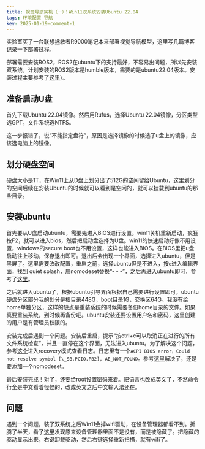 ```yaml
---
title: 视觉导航实机（一）：Win11双系统安装Ubuntu 22.04
tags: 环境配置 导航
key: 2025-01-19-comment-1
---
```


实验室买了一台联想拯救者R9000笔记本来部署视觉导航模型，这里写几篇博客记录一下部署过程。
<!--more-->

部署需要安装ROS2，ROS2在ubuntu下的支持最好，不容易出问题，所以先安装双系统。计划安装的ROS2版本是humble版本，需要的是ubuntu22.04版本。安装过程主要参考了[这里](https://blog.csdn.net/qq_42313591/article/details/136007211)）。

## 准备启动U盘

首先下载Ubuntu 22.04镜像。然后用Rufus，选择Ubuntu 22.04镜像，分区类型选GPT，文件系统选NTFS。

这一步报错了，说“不能指定盘符”，原因是选择镜像的时候选了u盘上的镜像，应该选电脑上的镜像。


## 划分硬盘空间

硬盘大小是1T，在Win11上从D盘上划分出了512G的空间留给Ubuntu，这里划分的空间后续在安装Ubuntu的时候就可以看到是空闲的，就可以挂载到ubuntu的那些目录。



## 安装ubuntu

首先要从U盘启动ubuntu，需要先进入BIOS进行设置。win11关机重新启动，疯狂按F2，就可以进入bios，然后把启动盘选择为U盘。win11的快速启动好像不用设置，windows的secure boot也不用设置，这样也能进入BIOS。在BIOS里把u盘启动往上移动，保存退出即可。退出后会出现一个界面，选择进入ubuntu，但是黑屏了。这里需要改改配置，重启之前，选择ubuntu但是不进入，按`e`进入编辑界面，找到 quiet splash，用nomodeset替换“- - -”，之后再进入ubuntu即可，参考了[这里](https://blog.csdn.net/xiangyong58/article/details/136078354)。

之后就进入ubuntu了，根据ubuntu引导界面根据自己需要进行设置即可。ubuntu硬盘分区部分我的划分是根目录448G，boot目录1G，交换区64G。我没有给home单独分区，这样的缺点是重装系统的时候需要备份home目录的文件。如果真要重装系统，到时候再备份吧。ubuntu安装还要设置用户名和密码，这里创建的用户是有管理员权限的。

安装完成后遇到一个问题。安装后重启，提示“按ctrl+c可以取消正在进行的所有文件系统检查”，并且一直停在这个界面，无法进入ubuntu。为了解决这个问题，参考[这个](https://blog.51cto.com/u_16213708/9149172)进入recovery模式查看日志。日志里有一个`ACPI BIOS error，Could not resolve symbol [\_SB.PCIO.PB2], AE_NOT_FOUND`。参考[这里](https://blog.csdn.net/chushengbajinban/article/details/136842778)解决了，还是要添加一个nomodeset。

最后安装完成！对了，还要给root设置密码来着。把语言也改成英文了，不然命令行全是中文看着怪怪的，改成英文之后中文输入法还在。

## 问题

遇到一个问题，装了双系统之后Win11会掉wifi驱动，在设备管理器都看不到。折腾了半天，看了[这里](https://www.iobit.com/en/knowledge-how-to-manage-unplugged-device-on-windows-104.php?from=db&to=unplug&name=db&ref=db12&lan=&type=free&ver=12.2.0.542&f=1)发现原来设备管理器里面不是没有，而是被隐藏了。把隐藏的驱动显示出来，右键卸载驱动，然后右键选择重新扫描，就有wifi了。
